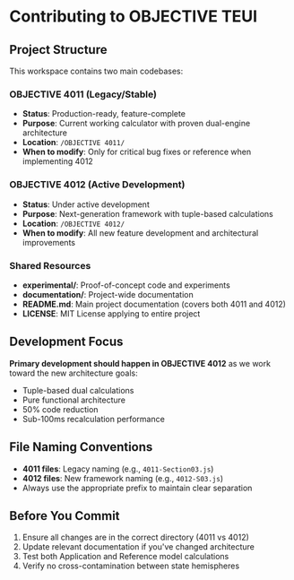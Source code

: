 # Contributing to OBJECTIVE TEUI

## Project Structure

This workspace contains two main codebases:

### OBJECTIVE 4011 (Legacy/Stable)
- **Status**: Production-ready, feature-complete
- **Purpose**: Current working calculator with proven dual-engine architecture
- **Location**: `/OBJECTIVE 4011/`
- **When to modify**: Only for critical bug fixes or reference when implementing 4012

### OBJECTIVE 4012 (Active Development)
- **Status**: Under active development
- **Purpose**: Next-generation framework with tuple-based calculations
- **Location**: `/OBJECTIVE 4012/`
- **When to modify**: All new feature development and architectural improvements

### Shared Resources
- **experimental/**: Proof-of-concept code and experiments
- **documentation/**: Project-wide documentation
- **README.md**: Main project documentation (covers both 4011 and 4012)
- **LICENSE**: MIT License applying to entire project

## Development Focus

**Primary development should happen in OBJECTIVE 4012** as we work toward the new architecture goals:
- Tuple-based dual calculations
- Pure functional architecture
- 50% code reduction
- Sub-100ms recalculation performance

## File Naming Conventions

- **4011 files**: Legacy naming (e.g., `4011-Section03.js`)
- **4012 files**: New framework naming (e.g., `4012-S03.js`)
- Always use the appropriate prefix to maintain clear separation

## Before You Commit

1. Ensure all changes are in the correct directory (4011 vs 4012)
2. Update relevant documentation if you've changed architecture
3. Test both Application and Reference model calculations
4. Verify no cross-contamination between state hemispheres 